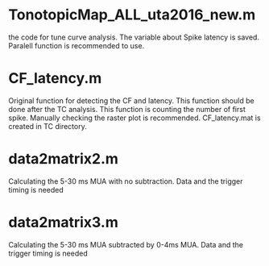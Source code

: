 # TonotopicMap_ALL_uta2016_new.m

the code for tune curve analysis.
The variable about Spike latency is saved.
Paralell function is recommended to use.


# CF_latency.m

Original function for detecting the CF and latency.
This function should be done after the TC analysis.
This function is counting the number of first spike.
Manually checking the raster plot is recommended.
CF_latency.mat is created in TC directory.


# data2matrix2.m

Calculating the 5-30 ms MUA with no subtraction.
Data and the trigger timing is needed


# data2matrix3.m

Calculating the 5-30 ms MUA subtracted by 0-4ms MUA.
Data and the trigger timing is needed
